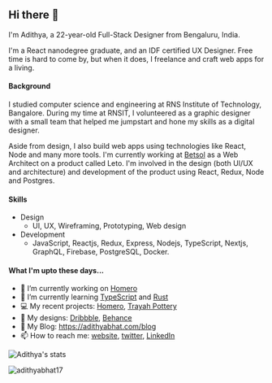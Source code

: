 ## Hi there 👋

<!--
**AdithyaBhat17/AdithyaBhat17** is a ✨ _special_ ✨ repository because its `README.md` (this file) appears on your GitHub profile.
-->

I'm Adithya, a 22-year-old Full-Stack Designer from Bengaluru, India.  

I'm a React nanodegree graduate, and an IDF certified UX Designer. Free time is hard to come by, but when it does, I freelance and craft web apps for a living.  

#### Background 

I studied computer science and engineering at RNS Institute of Technology, Bangalore. During my time at RNSIT, I volunteered as a graphic designer with a small team that helped me jumpstart and hone my skills as a digital designer.  

Aside from design, I also build web apps using technologies like React, Node and many more tools. I'm currently working at [Betsol](https://betsol.com) as a Web Architect on a product called Leto. I'm involved in the design (both UI/UX and architecture) and development of the product using React, Redux, Node and Postgres.

#### Skills

- Design
  - UI, UX, Wireframing, Prototyping, Web design
- Development
  - JavaScript, Reactjs, Redux, Express, Nodejs, TypeScript, Nextjs, GraphQL, Firebase, PostgreSQL, Docker.
  
#### What I'm upto these days...

- 🔭 I’m currently working on [Homero](https://heyhomero.com)
- 🌱 I’m currently learning [TypeScript](https://ui.dev) and [Rust](https://rust-lang.org)
- 💻 My recent projects: [Homero](https://heyhomero.com), [Trayah Pottery](https://trayahpottery.com)
- 🎨 My designs: [Dribbble](https://dribbble.com/adithyanr), [Behance](https://behance.net/adithyabhat)
- 📑 My Blog: https://adithyabhat.com/blog
- 📫 How to reach me: [website](https://adithyabhat.com/contact), [twitter](https://twitter.com/adithya__nr), [LinkedIn](https://linkedin.com/in/adithya-nr)

![Adithya's stats](https://github-readme-stats.vercel.app/api?username=adithyabhat17&show_icons=true&hide_title=true&count_private=true)  

<img align="center" src="https://github-readme-stats.vercel.app/api/top-langs/?username=adithyabhat17&hide=css,html" alt="adithyabhat17" />

